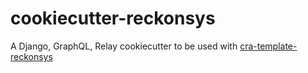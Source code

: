 # cookiecutter-reckonsys
A Django, GraphQL, Relay cookiecutter to be used with [cra-template-reckonsys](https://github.com/reckonsys/cra-template-reckonsys)
